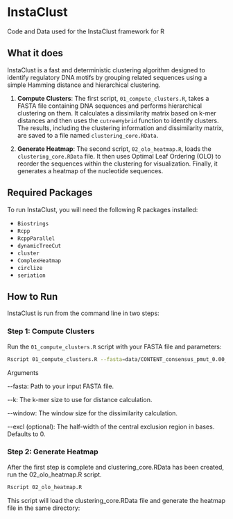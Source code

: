# InstaClust

Code and Data used for the InstaClust framework for R

## What it does

InstaClust is a fast and deterministic clustering algorithm designed to identify regulatory DNA motifs by grouping related sequences using a simple Hamming distance and hierarchical clustering. 

1.  **Compute Clusters**: The first script, `01_compute_clusters.R`, takes a FASTA file containing DNA sequences and performs hierarchical clustering on them. It calculates a dissimilarity matrix based on k-mer distances and then uses the `cutreeHybrid` function to identify clusters. The results, including the clustering information and dissimilarity matrix, are saved to a file named `clustering_core.RData`.

2.  **Generate Heatmap**: The second script, `02_olo_heatmap.R`, loads the `clustering_core.RData` file. It then uses Optimal Leaf Ordering (OLO) to reorder the sequences within the clustering for visualization. Finally, it generates a heatmap of the nucleotide sequences.
## Required Packages

To run InstaClust, you will need the following R packages installed:

* `Biostrings`
* `Rcpp`
* `RcppParallel`
* `dynamicTreeCut`
* `cluster`
* `ComplexHeatmap`
* `circlize`
* `seriation`

## How to Run
InstaClust is run from the command line in two steps:

### Step 1: Compute Clusters

Run the `01_compute_clusters.R` script with your FASTA file and parameters:

```bash
Rscript 01_compute_clusters.R --fasta=data/CONTENT_consensus_pmut_0.00_Hmean_1.3841_dHnorm_0.0000.fasta --k=10 --window=12
```

Arguments 

--fasta: Path to your input FASTA file.

--k: The k-mer size to use for distance calculation.

--window: The window size for the dissimilarity calculation.

--excl (optional): The half-width of the central exclusion region in bases. Defaults to 0.

### Step 2: Generate Heatmap

After the first step is complete and clustering_core.RData has been created, run the 02_olo_heatmap.R script.

```bash
Rscript 02_olo_heatmap.R
```
This script will load the clustering_core.RData file and generate the heatmap file in the same directory:
